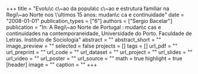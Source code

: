 +++
title = "Evolu\\c c\\~ao da popula\\c c\\~ao e estrutura familiar na Regi\\~ao Norte nos \\'ultimos 15 anos: mudan\\c ca e continuidade"
date = "2008-01-01"
publication_types = ["6"]
authors = ["Sergio Bacelar"]
publication = "In: A Regi\\~ao Norte de Portugal : mudan\\c cas e continuidades na contemporaneidade, Universidade do Porto. Faculdade de Letras. Instituto de Sociologia"
abstract = ""
abstract_short = ""
image_preview = ""
selected = false
projects = []
tags = []
url_pdf = ""
url_preprint = ""
url_code = ""
url_dataset = ""
url_project = ""
url_slides = ""
url_video = ""
url_poster = ""
url_source = ""
math = true
highlight = true
[header]
image = ""
caption = ""
+++
